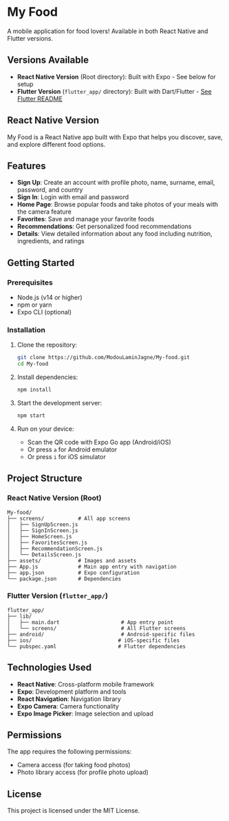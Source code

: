 # My Food

A mobile application for food lovers! Available in both React Native and Flutter versions.

## Versions Available

- **React Native Version** (Root directory): Built with Expo - See below for setup
- **Flutter Version** (`flutter_app/` directory): Built with Dart/Flutter - [See Flutter README](flutter_app/README.md)

## React Native Version

My Food is a React Native app built with Expo that helps you discover, save, and explore different food options.

## Features

- **Sign Up**: Create an account with profile photo, name, surname, email, password, and country
- **Sign In**: Login with email and password
- **Home Page**: Browse popular foods and take photos of your meals with the camera feature
- **Favorites**: Save and manage your favorite foods
- **Recommendations**: Get personalized food recommendations
- **Details**: View detailed information about any food including nutrition, ingredients, and ratings

## Getting Started

### Prerequisites

- Node.js (v14 or higher)
- npm or yarn
- Expo CLI (optional)

### Installation

1. Clone the repository:
   ```bash
   git clone https://github.com/ModouLaminJagne/My-food.git
   cd My-food
   ```

2. Install dependencies:
   ```bash
   npm install
   ```

3. Start the development server:
   ```bash
   npm start
   ```

4. Run on your device:
   - Scan the QR code with Expo Go app (Android/iOS)
   - Or press `a` for Android emulator
   - Or press `i` for iOS simulator

## Project Structure

### React Native Version (Root)
```
My-food/
├── screens/           # All app screens
│   ├── SignUpScreen.js
│   ├── SignInScreen.js
│   ├── HomeScreen.js
│   ├── FavoritesScreen.js
│   ├── RecommendationScreen.js
│   └── DetailsScreen.js
├── assets/            # Images and assets
├── App.js             # Main app entry with navigation
├── app.json           # Expo configuration
└── package.json       # Dependencies
```

### Flutter Version (`flutter_app/`)
```
flutter_app/
├── lib/
│   ├── main.dart                    # App entry point
│   └── screens/                     # All Flutter screens
├── android/                         # Android-specific files
├── ios/                            # iOS-specific files
└── pubspec.yaml                    # Flutter dependencies
```

## Technologies Used

- **React Native**: Cross-platform mobile framework
- **Expo**: Development platform and tools
- **React Navigation**: Navigation library
- **Expo Camera**: Camera functionality
- **Expo Image Picker**: Image selection and upload

## Permissions

The app requires the following permissions:
- Camera access (for taking food photos)
- Photo library access (for profile photo upload)

## License

This project is licensed under the MIT License.


